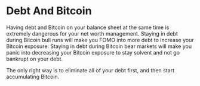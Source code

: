 # Debt And Bitcoin

Having debt and Bitcoin on your balance sheet at the same time is extremely dangerous for your net worth management. Staying in debt during Bitcoin bull runs will make you FOMO into more debt to increase your Bitcoin exposure. Staying in debt during Bitcoin bear markets will make you panic into decreasing your Bitcoin exposure to stay solvent and not go bankrupt on your debt.

The only right way is to eliminate all of your debt first, and then start accumulating Bitcoin.
